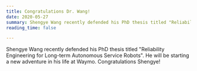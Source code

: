 ```yaml
---
title: Congratulations Dr. Wang!
date: 2020-05-27
summary: Shengye Wang recently defended his PhD thesis titled "Reliability Engineering for Long-term Autonomous Service Robots". He will be starting a new adventure in his life at Waymo. Congratulations Shengye!
reading_time: false

---
```


<!--more-->

Shengye Wang recently defended his PhD thesis titled "Reliability Engineering for Long-term Autonomous Service Robots". He will be starting a new adventure in his life at Waymo. Congratulations Shengye!
